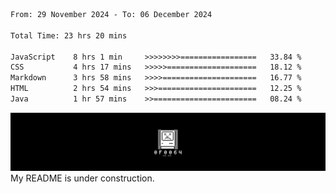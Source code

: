 <!--START_SECTION:waka-->

```txt
From: 29 November 2024 - To: 06 December 2024

Total Time: 23 hrs 20 mins

JavaScript    8 hrs 1 min     >>>>>>>>=================   33.84 %
CSS           4 hrs 17 mins   >>>>>====================   18.12 %
Markdown      3 hrs 58 mins   >>>>=====================   16.77 %
HTML          2 hrs 54 mins   >>>======================   12.25 %
Java          1 hr 57 mins    >>=======================   08.24 %
```

<!--END_SECTION:waka-->

<img src="https://raw.githubusercontent.com/n3xta/image-hosting/main/img/202411032331174.png"/>
My README is under construction. 
